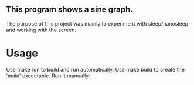 ## This program shows a sine graph.
The purpose of this project was mainly to experiment with sleep/nanosleep
and working with the screen.

# Usage
Use make run to build and run automatically.
Use make build to create the 'main' executable. Run it manually.